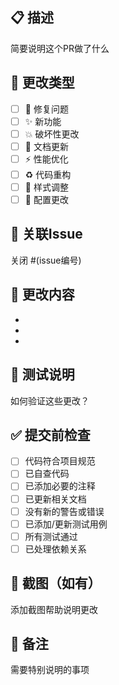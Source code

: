 ## 📋 描述
简要说明这个PR做了什么

## 🔄 更改类型
- [ ] 🐛 修复问题
- [ ] ✨ 新功能
- [ ] 💥 破坏性更改
- [ ] 📝 文档更新
- [ ] ⚡ 性能优化
- [ ] ♻️ 代码重构
- [ ] 🎨 样式调整
- [ ] 🔧 配置更改

## 🔗 关联Issue
关闭 #(issue编号)

## 📝 更改内容
- 
- 
- 

## 🧪 测试说明
如何验证这些更改？

## ✅ 提交前检查
- [ ] 代码符合项目规范
- [ ] 已自查代码
- [ ] 已添加必要的注释
- [ ] 已更新相关文档
- [ ] 没有新的警告或错误
- [ ] 已添加/更新测试用例
- [ ] 所有测试通过
- [ ] 已处理依赖关系

## 📸 截图（如有）
添加截图帮助说明更改

## 💭 备注
需要特别说明的事项